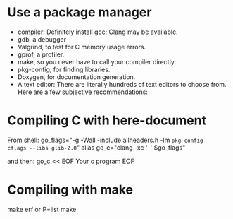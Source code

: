  Use a package manager
 =====================

  * compiler: Definitely install gcc; Clang may be available.
  * gdb, a debugger
  * Valgrind, to test for C memory usage errors.
  * gprof, a profiler.
  * make, so you never have to call your compiler directly.
  * pkg-config, for finding libraries.
  * Doxygen, for documentation generation.
  * A text editor: There are literally hundreds of text editors to choose from. Here are a few subjective recommendations:

Compiling C with here-document
==============================

From shell: 
go_flags="-g -Wall -include allheaders.h -lm `pkg-config --cflags --libs glib-2.0`"
alias go_c="clang -xc '-' $go_flags"

and then:
go_c << EOF
Your c program
EOF

Compiling with make
===================

make erf
or
P=list make
